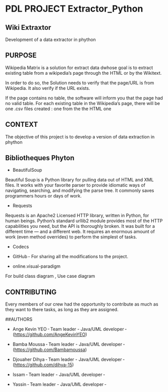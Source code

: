# PDL PROJECT Extractor_Python

## Wiki Extraxtor  

Development of a data extractor in phython 

## PURPOSE

Wikipedia Matrix is a solution for extract data dwhose goal is to extract existing table from a wikipedia’s page through the HTML or by the Wikitext. 

 

In order to do so, the Solution  needs to verify that the page/URL is from Wikipedia. It also verify if the URL exists. 

If the page contains no table, the software will inform you that the page had no valid table. For each existing table in the Wikipedia’s page, there will be one .csv files created : one from the  the HTML one 

## CONTEXT  

The objective of this project is to develop a version of data extraction in phython 

 
## Bibliotheques Phyton 

* BeautifulSoup 

Beautiful Soup is a Python library for pulling data out of HTML and XML files. It works with your favorite parser to provide idiomatic ways of navigating, searching, and modifying the parse tree. It commonly saves programmers hours or days of work. 

* Requests  

Requests is an Apache2 Licensed HTTP library, written in Python, for human beings. 
Python’s standard urllib2 module provides most of the HTTP capabilities you need, but the API is thoroughly broken. It was built for a different time — and a different web. It requires an enormous amount of work (even method overrides) to perform the simplest of tasks. 

* Codecs

* GitHub - For sharing all the modifications to the project. 

* online.visual-paradigm  

For build class diagram , Use case diagram  

 
## CONTRIBUTING

Every members of our crew had the opportunity to contribute as much as they want to there tasks, as long as they are assigned. 

##AUTHORS

* Ange Kevin YEO - Team leader - Java/UML developer - (https://github.com/AngeKevinYEO) 

* Bamba Moussa - Team leader - Java/UML developer - (https://github.com/Bambamoussa) 

* Djouaher Dihya - Team leader - Java/UML developer - (https://github.com/dihya-15) 

* Issam - Team leader - Java/UML developer - 

* Yassin - Team leader - Java/UML developer - 

 

 
